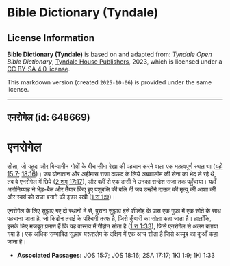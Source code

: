 # Bible Dictionary (Tyndale)

## License Information

**Bible Dictionary (Tyndale)** is based on and adapted from: _Tyndale Open Bible Dictionary_, [Tyndale House Publishers](https://tyndaleopenresources.com/), 2023, which is licensed under a [CC BY-SA 4.0 license](https://creativecommons.org/licenses/by-sa/4.0/legalcode.en).

This markdown version (created `2025-10-06`) is provided under the same license.



--------------------------------

## एनरोगेल (id: 648669)

एनरोगेल
=======

सोता, जो यहूदा और बिन्यामीन गोत्रों के बीच सीमा रेखा की पहचान करने वाला एक महत्वपूर्ण स्थल था ([यहो 15:7](https://ref.ly/Josh15:7); [18:16](https://ref.ly/Josh18:16))। जब योनातान और अहीमास राजा दाऊद के लिये अबशालोम की सेना का भेद ले रहे थे, तब वे एनरोगेल में छिपे ([2 शमू 17:17](https://ref.ly/2Sam17:17)), और वहीं से एक दासी ने उनका सन्देश राजा तक पहुँचाया। यहाँ अदोनिय्याह ने भेड़\-बैल और तैयार किए हुए पशुबलि की बलि दी जब उन्होंने दाऊद की मृत्यु की आशा की और स्वयं को राजा बनाने की इच्छा रखी ([1 रा 1:9](https://ref.ly/1Kgs1:9))।

एनरोगेल के लिए सुझाए गए दो स्थानों में से, पुराना सुझाव इसे शीलोह के पास एक गुफा में एक सोते के साथ पहचाना जाता है, जो किद्रोन तराई के पश्चिमी तरफ है, जिसे कुँवारी का सोता कहा जाता है। हालाँकि, इसके लिए मजबूत प्रमाण हैं कि यह वास्तव में गीहोन सोता है ([1 रा 1:33](https://ref.ly/1Kgs1:33)), जिसे एनरोगेल से अलग बताया गया है। एक अधिक सम्भावित सुझाव यरूशलेम के दक्षिण में एक अन्य सोता है जिसे अय्यूब का कुआँ कहा जाता है। 

* **Associated Passages:** JOS 15:7; JOS 18:16; 2SA 17:17; 1KI 1:9; 1KI 1:33

